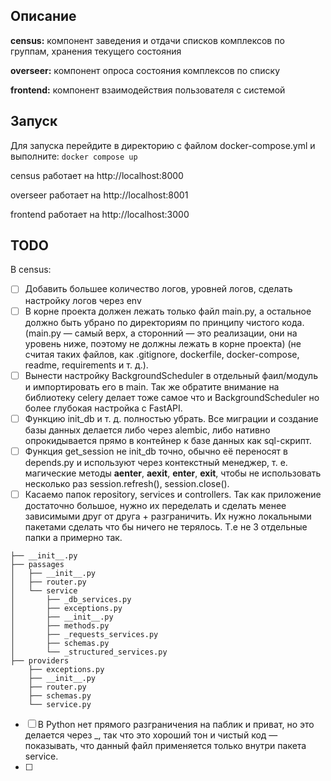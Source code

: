 
## Описание
**census:** компонент заведения и отдачи списков комплексов по группам, хранения текущего состояния 

**overseer:** компонент опроса состояния комплексов по списку

**frontend:** компонент взаимодействия пользователя с системой

## Запуск

Для запуска перейдите в директорию с файлом docker-compose.yml и выполните:
```docker compose up```

census работает на http://localhost:8000

overseer работает на http://localhost:8001

frontend работает на http://localhost:3000

## TODO
В census:
- [ ] Добавить большее количество логов, уровней логов, сделать настройку логов через env
- [ ] В корне проекта должен лежать только файл main.py, а остальное должно быть убрано по директориям по принципу 
чистого кода. (main.py — самый верх, а сторонний — это реализации, они на уровень ниже, поэтому не должны лежать в 
корне проекта) (не считая таких файлов, как .gitignore, dockerfile, docker-compose, readme, requirements и т. д.).
- [ ] Вынести настройку BackgroundScheduler в отдельный фаил/модуль и импортировать его в main. Так же обратите 
внимание на библиотеку celery делает тоже самое что и BackgroundScheduler но более глубокая настройка с FastAPI.
- [ ] Функцию init_db и т. д. полностью убрать. Все миграции и создание базы данных делается либо через alembic, либо 
нативно опрокидывается прямо в контейнер к базе данных как sql-скрипт.
- [ ] Функция get_session не init_db точно, обычно её переносят в depends.py и используют через контекстный менеджер, 
т. е. магические методы __aenter__, __aexit__, __enter__, __exit__, чтобы не использовать несколько раз 
session.refresh(), session.close().
- [ ] Касаемо папок repository, services и controllers.
Так как приложение достаточно большое, нужно их переделать и сделать менее зависимыми друг от друга + разграничить.
Их нужно локальными пакетами сделать что бы ничего не терялось. Т.е не 3 отдельные папки а примерно так.

```buildoutcfg
├── __init__.py
├── passages
│   ├── __init__.py
│   ├── router.py
│   └── service
│       ├── _db_services.py
│       ├── exceptions.py
│       ├── __init__.py
│       ├── methods.py
│       ├── _requests_services.py
│       ├── schemas.py
│       └── _structured_services.py
├── providers
    ├── exceptions.py
    ├── __init__.py
    ├── router.py
    ├── schemas.py
    └── service.py

```

- [ ] В Python нет прямого разграничения на паблик и приват, но это делается через _, так что это хороший тон и чистый 
код — показывать, что данный файл применяется только внутри пакета service.
- [ ] 
